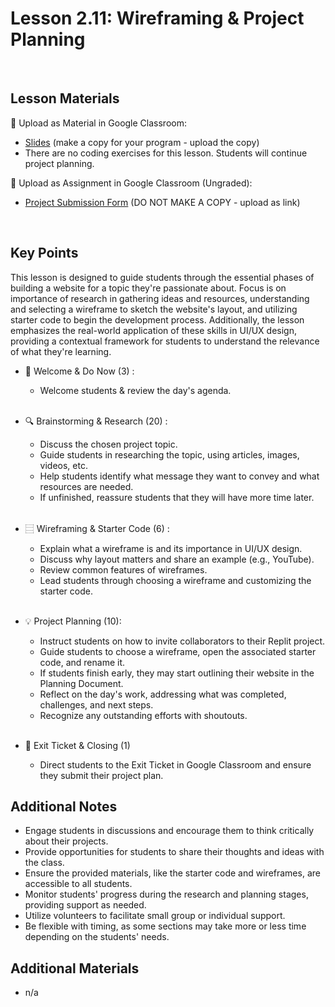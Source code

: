 # Lesson 2.11: Wireframing & Project Planning

<br>

## Lesson Materials

📖 Upload as Material in Google Classroom:
- [Slides](https://docs.google.com/presentation/d/1psB3BvsfdcBYTYIXNx30jwI84rAaQ5IhDWb4lg6s42Q/edit?usp=sharing) (make a copy for your program - upload the copy)
- There are no coding exercises for this lesson. Students will continue project planning.

📝 Upload as Assignment in Google Classroom (Ungraded):
- [Project Submission Form](https://forms.gle/jpemUa2fTs6DFdCX8) (DO NOT MAKE A COPY - upload as link)

<br>

## Key Points
This lesson is designed to guide students through the essential phases of building a website for a topic they're passionate about. Focus is on importance of research in gathering ideas and resources, understanding and selecting a wireframe to sketch the website's layout, and utilizing starter code to begin the development process. Additionally, the lesson emphasizes the real-world application of these skills in UI/UX design, providing a contextual framework for students to understand the relevance of what they're learning.

- 👋 Welcome & Do Now (3) : 
    -  Welcome students & review the day's agenda.<br><br>

- 🔍 Brainstorming & Research (20) : 
    - Discuss the chosen project topic.
    - Guide students in researching the topic, using articles, images, videos, etc.
    - Help students identify what message they want to convey and what resources are needed.
    - If unfinished, reassure students that they will have more time later.<br><br>

- ⿳ Wireframing & Starter Code (6) :
    - Explain what a wireframe is and its importance in UI/UX design.
    - Discuss why layout matters and share an example (e.g., YouTube).
    - Review common features of wireframes.
    - Lead students through choosing a wireframe and customizing the starter code.<br><br>

- 💡 Project Planning (10): 
    - Instruct students on how to invite collaborators to their Replit project.
    - Guide students to choose a wireframe, open the associated starter code, and rename it.
    - If students finish early, they may start outlining their website in the Planning Document.
    - Reflect on the day's work, addressing what was completed, challenges, and next steps.
    - Recognize any outstanding efforts with shoutouts. <br><br>

- 👋 Exit Ticket & Closing (1)
    - Direct students to the Exit Ticket in Google Classroom and ensure they submit their project plan.

## Additional Notes
- Engage students in discussions and encourage them to think critically about their projects.
- Provide opportunities for students to share their thoughts and ideas with the class.
- Ensure the provided materials, like the starter code and wireframes, are accessible to all students.
- Monitor students' progress during the research and planning stages, providing support as needed.
- Utilize volunteers to facilitate small group or individual support.
- Be flexible with timing, as some sections may take more or less time depending on the students' needs.


## Additional Materials
- n/a

